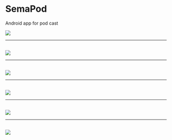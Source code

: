 # SemaPod
Android app for pod cast 


<img src="https://github.com/pepelawycliffe/SemaPod/blob/main/1.jpg">
<br>
<hr>
<br>
<img src="https://github.com/pepelawycliffe/SemaPod/blob/main/2.jpg">
<br>
<hr>
<br>
<img src="https://github.com/pepelawycliffe/SemaPod/blob/main/3.jpg">
<br>
<hr>
<br>
<img src="https://github.com/pepelawycliffe/SemaPod/blob/main/4.jpg">
<br>
<hr>
<br>
<img src="https://github.com/pepelawycliffe/SemaPod/blob/main/5.jpg">
<br>
<hr>
<br>
<img src="https://github.com/pepelawycliffe/SemaPod/blob/main/6.jpg">
